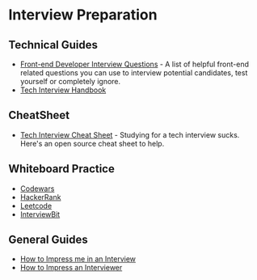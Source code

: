 # Interview Preparation

## Technical Guides

- [Front-end Developer Interview Questions](https://github.com/h5bp/Front-end-Developer-Interview-Questions) - A list of helpful front-end related questions you can use to interview potential candidates, test yourself or completely ignore.
- [Tech Interview Handbook](https://github.com/yangshun/tech-interview-handbook)

## CheatSheet

- [Tech Interview Cheat Sheet](https://github.com/tsiege/Tech-Interview-Cheat-Sheet) - Studying for a tech interview sucks. Here's an open source cheat sheet to help.

## Whiteboard Practice

- [Codewars](https://www.codewars.com/)
- [HackerRank](https://www.hackerrank.com/)
- [Leetcode](https://leetcode.com/)
- [InterviewBit](https://www.interviewbit.com/)

## General Guides

- [How to Impress me in an Interview](https://medium.com/@kevincennis/how-to-impress-me-in-an-interview-4fc00e96413)
- [How to Impress an Interviewer](https://medium.com/the-year-of-the-looking-glass/how-to-impress-an-interviewer-c210d9d8e84a)
